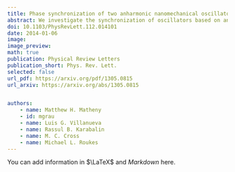 ```yaml
---
title: Phase synchronization of two anharmonic nanomechanical oscillators
abstract: We investigate the synchronization of oscillators based on anharmonic nanoelectromechanical resonators. Our experimental implementation allows unprecedented observation and control of parameters governing the dynamics of synchronization. We find close quantitative agreement between experimental data and theory describing reactively coupled Duffing resonators with fully saturated feedback gain. In the synchronized state we demonstrate a significant reduction in the phase noise of the oscillators, which is key for sensor and clock applications. Our work establishes that oscillator networks constructed from nanomechanical resonators form an ideal laboratory to study synchronization—given their high-quality factors, small footprint, and ease of cointegration with modern electronic signal processing technologies.
doi: 10.1103/PhysRevLett.112.014101
date: 2014-01-06
image:
image_preview: 
math: true
publication: Physical Review Letters
publication_short: Phys. Rev. Lett.
selected: false
url_pdf: https://arxiv.org/pdf/1305.0815
url_arxiv: https://arxiv.org/abs/1305.0815


authors:
    - name: Matthew H. Matheny
    - id: mgrau
    - name: Luis G. Villanueva
    - name: Rassul B. Karabalin
    - name: M. C. Cross
    - name: Michael L. Roukes
---
```



You can add information in $\LaTeX$ and *Markdown* here.
